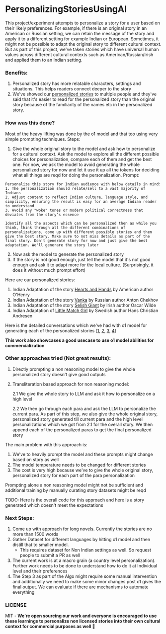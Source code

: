 # PersonalizingStoriesUsingAI

This project/experiment attempts to personalize a story for a user based on their likely preferences. For example, if there is an original story in an American or Russian setting, we can retain the message of the story and apply it to a different setting for example Indian or European. Sometimes, it might not be possible to adapt the original story to different cultural context. But as part of this project, we've taken stories which have universal human values across different cultural contexts such as American/Russian/Irish and applied them to an Indian setting. 

### Benefits:
1. Personalized story has more relatable characters, settings and situations. This helps readers connect deeper to the story
2. We've showed our [personalized stories](https://github.com/desik1998/PersonalizingStoriesUsingAI/tree/main/PersonalizedStories) to multiple people and they've said that it's easier to read for the personalized story than the original story because of the familiarity of the names etc in the personalized story.

### How was this done?

Most of the heavy lifting was done by the o1 model and that too using very simple prompting techniques. Steps:
1. Give the whole original story to the model and ask how to personalize for a cultural context. Ask the model to explore all the different possible choices for personalization, compare each of them and get the best one. For now, we ask the model to avoid generating the whole personalized story for now and let it use it up all the tokens for deciding what all things are reqd for doing the personalization.
Prompt:
```
Personalize this story for Indian audience with below details in mind:
1. The personalization should relate/sell to a vast majority of Indians
2. Adjust content to reflect Indian culture, language style, and simplicity, ensuring the result is easy for an average Indian reader to understand
3. Avoid any "woke" tones or modern political correctness that deviates from the story’s essence

Identify all the aspects which can be personalized then as while you think, think through all the different combinations of personalizations, come up with different possible stories and then give the best story. Make sure to not miss details as part of the final story. Don't generate story for now and just give the best adaptation. We'll generare the story later
```
2. Now ask the model to generate the personalized story
3. If the story is not good enough, just tell the model that it's not good enough and ask it to adapt more for the local culture. (Surprisingly, it does it without much prompt effort)

Here are our personalized stories:
1. Indian Adaptation of the story [Hearts and Hands](https://americanliterature.com/author/o-henry/short-story/hearts-and-hands/) by American author O'Henry
2. Indian Adaptation of the story [Vanka](https://americanliterature.com/author/anton-chekhov/short-story/vanka/) by Russian author Anton Chekhov
3. Indian Adaptation of the story [Selish Giant](https://americanliterature.com/author/oscar-wilde/short-story/the-selfish-giant/) by Irish author Oscar Wilde
4. Indian Adaptation of [Little Match Girl](https://americanliterature.com/author/hans-christian-andersen/short-story/the-little-match-girl/) by Swedish author Hans Christian Andresen 

Here is the detailed conversations which we've had with o1 model for generating each of the personalized stories [[1](https://chatgpt.com/share/6762e3f7-0994-8011-853b-1b1553bc7f82), [2](https://chatgpt.com/share/676bd09b-12d4-8011-9102-da7defbff2b9), [3](https://chatgpt.com/share/6762e40a-21e8-8011-b32d-7865f5e53814), [4](https://chatgpt.com/share/676c0aca-04a0-8011-b81a-e6577126e1b9)]

**This work also showcases a good usecase to use o1 model abilities for commercialization**

### Other approaches tried (Not great results):
1. Directly prompting a non reasoning model to give the whole personalized story doesn't give good outputs
2. Transliteration based approach for non reasoning model:

   2.1 We give the whole story to LLM and ask it how to personalize on a high level

   2.2 We then go through each para and ask the LLM to personalize the current para. As part of this step, we also give the whole original story, personalized story generated till current para and the high level personalizations which we got from 2.1 for the overall story. We then append each of the personalized paras to get the final personalized story

The main problem with this approach is:
1. We've to heavily prompt the model and these prompts might change based on story as well
2. The model temperature needs to be changed for different stories
3. The cost is very high because we've to give the whole original story, personalized story for each part of the para personalization

Prompting alone a non reasoning model might not be sufficient and additional training by manually curating story datasets might be reqd

TODO: Here is the overall code for this approach and here is a story generated which doesn't meet the expectations

### Next Steps:
1. Come up with approach for long novels. Currently the stories are no more than 1500 words
2. Gather Dataset for different languages by hitting o1 model and then distill that to smaller model.
   * This requires dataset for Non Indian settings as well. So request people to submit a PR as well
3. The current work is at a macro grain (a country level personalization). Further work needs to be done to understand how to do it at Individual level and their preferences
4. The Step 3 as part of the Algo might require some manual intervention and additionally we need to make some minor changes post o1 gives the final output. We can evaluate if there are mechanisms to automate everything

### LICENSE
MIT - **We're open sourcing our work and everyone is encouraged to use these learnings to personalize non licensed stories into their own cultural context for commercial purposes as well 🙂**
